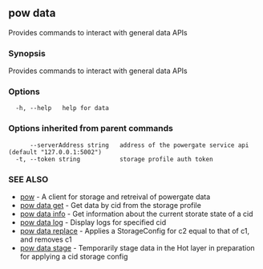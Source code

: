 ## pow data

Provides commands to interact with general data APIs

### Synopsis

Provides commands to interact with general data APIs

### Options

```
  -h, --help   help for data
```

### Options inherited from parent commands

```
      --serverAddress string   address of the powergate service api (default "127.0.0.1:5002")
  -t, --token string           storage profile auth token
```

### SEE ALSO

* [pow](pow.md)	 - A client for storage and retreival of powergate data
* [pow data get](pow_data_get.md)	 - Get data by cid from the storage profile
* [pow data info](pow_data_info.md)	 - Get information about the current storate state of a cid
* [pow data log](pow_data_log.md)	 - Display logs for specified cid
* [pow data replace](pow_data_replace.md)	 - Applies a StorageConfig for c2 equal to that of c1, and removes c1
* [pow data stage](pow_data_stage.md)	 - Temporarily stage data in the Hot layer in preparation for applying a cid storage config

